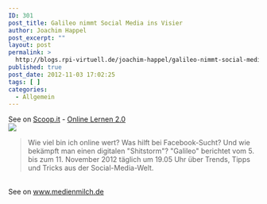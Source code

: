 ```yaml
---
ID: 301
post_title: Galileo nimmt Social Media ins Visier
author: Joachim Happel
post_excerpt: ""
layout: post
permalink: >
  http://blogs.rpi-virtuell.de/joachim-happel/galileo-nimmt-social-media-ins-visier/
published: true
post_date: 2012-11-03 17:02:25
tags: [ ]
categories:
  - Allgemein
---
```

See on <a href='http://www.scoop.it/t/online-lernen-2-0/p/3192301123/galileo-nimmt-social-media-ins-visier'>Scoop.it</a> - <a href='http://www.scoop.it/t/online-lernen-2-0'>Online Lernen 2.0</a><br /><a href='http://www.scoop.it/t/online-lernen-2-0/p/3192301123/galileo-nimmt-social-media-ins-visier'><img src='http://img.scoop.it/7GsuTXx-aGDX0w5tbNtH2Dl72eJkfbmt4t8yenImKBXEejxNn4ZJNZ2ss5Ku7Cxt' /></a><br /><blockquote> Wie viel bin ich online wert? Was hilft bei Facebook-Sucht? Und wie bek&auml;mpft man einen digitalen "Shitstorm"? "Galileo" berichtet vom 5. bis zum 11. November 2012 t&auml;glich um 19.05 Uhr &uuml;ber Trends, Tipps und Tricks aus der Social-Media-Welt.</blockquote><br />See on <a href='http://www.medienmilch.de/frischmilch/news/artikel/details/103340galileo-nimmt-social-media-ins-visier/'>www.medienmilch.de</a>